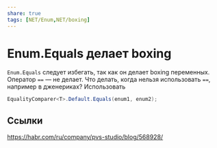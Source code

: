 ```yaml
---
share: true
tags: [NET/Enum,NET/boxing]
---
```

# Enum.Equals делает boxing
`Enum.Equals` следует избегать, так как он делает boxing переменных. Оператор `==` — не делает.
Что делать, когда нельзя использовать `==`, например в дженериках?
Использовать 
```csharp
EqualityComparer<T>.Default.Equals(enum1, enum2);
```
## Ссылки
https://habr.com/ru/company/pvs-studio/blog/568928/
